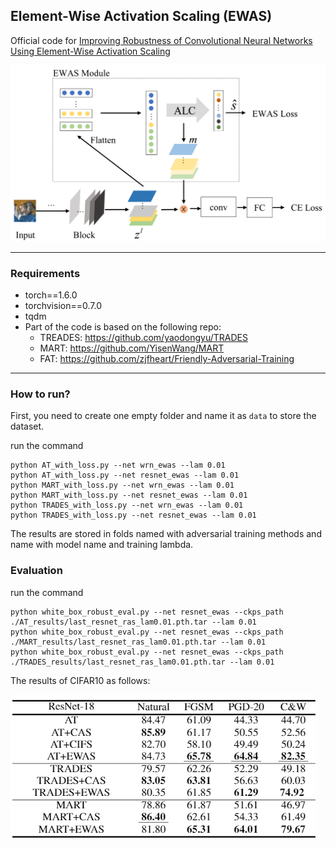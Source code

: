 ## Element-Wise Activation Scaling (EWAS)
Official code for [Improving Robustness of Convolutional Neural Networks Using Element-Wise Activation Scaling]()


![EWAS](figures/my-proposed.png)

--------------------
### Requirements

- torch==1.6.0
- torchvision==0.7.0
- tqdm
- Part of the code is based on the following repo:
  - TREADES: https://github.com/yaodongyu/TRADES
  - MART: https://github.com/YisenWang/MART
  - FAT: https://github.com/zjfheart/Friendly-Adversarial-Training
---

### How to run?

First, you need to create one empty folder and name it as `data` to store the dataset.

run the command
```commandline
python AT_with_loss.py --net wrn_ewas --lam 0.01
python AT_with_loss.py --net resnet_ewas --lam 0.01
python MART_with_loss.py --net wrn_ewas --lam 0.01
python MART_with_loss.py --net resnet_ewas --lam 0.01 
python TRADES_with_loss.py --net wrn_ewas --lam 0.01
python TRADES_with_loss.py --net resnet_ewas --lam 0.01 
```

The results are stored in folds named with adversarial training methods and name with model name and training lambda.

### Evaluation

run the command
```commandline
python white_box_robust_eval.py --net resnet_ewas --ckps_path ./AT_results/last_resnet_ras_lam0.01.pth.tar --lam 0.01
python white_box_robust_eval.py --net resnet_ewas --ckps_path ./MART_results/last_resnet_ras_lam0.01.pth.tar --lam 0.01
python white_box_robust_eval.py --net resnet_ewas --ckps_path ./TRADES_results/last_resnet_ras_lam0.01.pth.tar --lam 0.01
```

The results of CIFAR10 as follows:

![CIFAR10](figures/cifar10.png)
